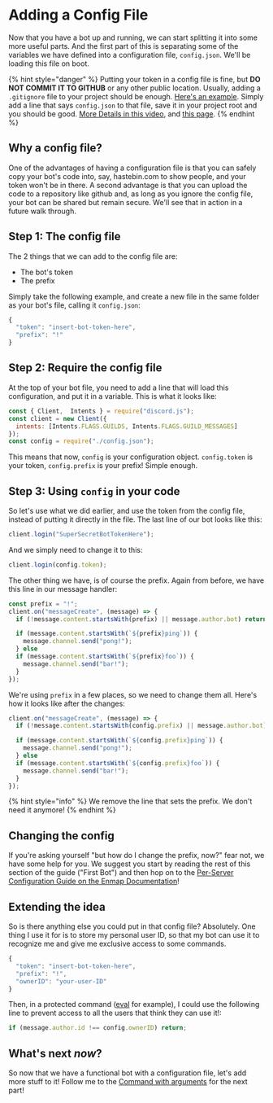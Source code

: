 # Adding a Config File

Now that you have a bot up and running, we can start splitting it into some more useful parts. And the first part of this is separating some of the variables we have defined into a configuration file, `config.json`. We'll be loading this file on boot.

{% hint style="danger" %}
Putting your token in a config file is fine, but **DO NOT COMMIT IT TO GITHUB** or any other public location. Usually, adding a `.gitignore` file to your project should be enough. [Here's an example](https://github.com/github/gitignore/blob/master/Node.gitignore). Simply add a line that says `config.json` to that file, save it in your project root and you should be good. [More Details in this video](https://www.youtube.com/watch?v=iyNIHQkVGao), and [this page](../other-guides/using-git-to-share-and-update-code.md).
{% endhint %}

## Why a config file?

One of the advantages of having a configuration file is that you can safely copy your bot's code into, say, hastebin.com to show people, and your token won't be in there. A second advantage is that you can upload the code to a repository like github and, as long as you ignore the config file, your bot can be shared but remain secure. We'll see that in action in a future walk through.

## Step 1: The config file

The 2 things that we can add to the config file are:

* The bot's token
* The prefix

Simply take the following example, and create a new file in the same folder as your bot's file, calling it `config.json`:

```javascript
{
  "token": "insert-bot-token-here",
  "prefix": "!"
}
```

## Step 2: Require the config file

At the top of your bot file, you need to add a line that will load this configuration, and put it in a variable. This is what it looks like:

```javascript
const { Client,  Intents } = require("discord.js");
const client = new Client({
  intents: [Intents.FLAGS.GUILDS, Intents.FLAGS.GUILD_MESSAGES]
});
const config = require("./config.json");
```

This means that now, `config` is your configuration object. `config.token` is your token, `config.prefix` is your prefix! Simple enough.

## Step 3: Using `config` in your code

So let's use what we did earlier, and use the token from the config file, instead of putting it directly in the file. The last line of our bot looks like this:

```javascript
client.login("SuperSecretBotTokenHere");
```

And we simply need to change it to this:

```javascript
client.login(config.token);
```

The other thing we have, is of course the prefix. Again from before, we have this line in our message handler:

```javascript
const prefix = "!";
client.on("messageCreate", (message) => {
  if (!message.content.startsWith(prefix) || message.author.bot) return;

  if (message.content.startsWith(`${prefix}ping`)) {
    message.channel.send("pong!");
  } else
  if (message.content.startsWith(`${prefix}foo`)) {
    message.channel.send("bar!");
  }
});
```

We're using `prefix` in a few places, so we need to change them all. Here's how it looks like after the changes:

```javascript
client.on("messageCreate", (message) => {
  if (!message.content.startsWith(config.prefix) || message.author.bot) return;

  if (message.content.startsWith(`${config.prefix}ping`)) {
    message.channel.send("pong!");
  } else
  if (message.content.startsWith(`${config.prefix}foo`)) {
    message.channel.send("bar!");
  }
});
```

{% hint style="info" %}
We remove the line that sets the prefix. We don't need it anymore!
{% endhint %}

## Changing the config

If you're asking yourself "but how do I change the prefix, now?" fear not, we have some help for you. We suggest you start by reading the rest of this section of the guide \("First Bot"\) and then hop on to the [Per-Server Configuration Guide on the Enmap Documentation](https://enmap.evie.dev/examples/per-server-settings)!

## Extending the idea

So is there anything else you could put in that config file? Absolutely. One thing I use it for is to store my personal user ID, so that my bot can use it to recognize me and give me exclusive access to some commands.

```javascript
{
  "token": "insert-bot-token-here",
  "prefix": "!",
  "ownerID": "your-user-ID"
}
```

Then, in a protected command ([eval](../examples/making-an-eval-command.md) for example), I could use the following line to prevent access to all the users that think they can use it!:

```javascript
if (message.author.id !== config.ownerID) return;
```

## What's next _now_?

So now that we have a functional bot with a configuration file, let's add more stuff to it! Follow me to the [Command with arguments](command-with-arguments.md) for the next part!
